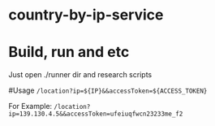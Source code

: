 # country-by-ip-service

# Build, run and etc
Just open ./runner dir and research scripts 

#Usage 
``/location?ip=${IP}&&accessToken=${ACCESS_TOKEN}``

For Example:
``/location?ip=139.130.4.5&&accessToken=ufeiuqfwcn23233me_f2``